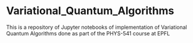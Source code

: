 # Variational_Quantum_Algorithms
This is a repository of Jupyter notebooks of implementation of Variational Quantum Algorithms done as part of the PHYS-541 course at EPFL
